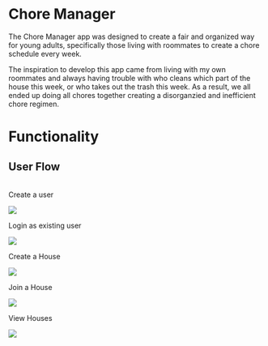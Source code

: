 # Chore Manager
The Chore Manager app was designed to create a fair and organized way for young adults, specifically those living with roommates to create a chore schedule every week.

The inspiration to develop this app came from living with my own roommates and always having trouble with who cleans which part of the house this week, or who takes out the trash this week. As a result, we all ended up doing all chores together creating a disorganzied and inefficient chore regimen. 

# Functionality

## User Flow
<br>
Create a user

![](README_IMAGES/createUserView.gif)

Login as existing user

![](README_IMAGES/loginView.gif)

Create a House

![](README_IMAGES/createHouseFlow.gif)

Join a House

![](README_IMAGES/joinHouseFlow.gif)

View Houses

![](README_IMAGES/viewHouses.gif)